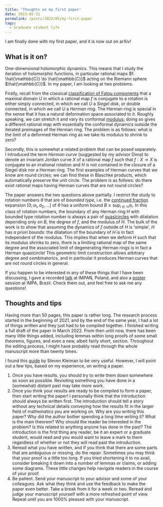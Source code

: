 ```yaml
---
title: 'Thoughts on my first paper'
date: 2023-05-31
permalink: /posts/2023/05/my-first-paper
tags:
  - Graduate student life
---
```


I am finally done with my first paper, and it is now out on arXiv!

## What is it on?

One-dimensional holomorphic dynamics. This means that I study the iteration of holomorphic functions, in particular rational maps $f: \hat{\mathbb{C}} \to \hat{\mathbb{C}}$ acting on the Riemann sphere $\hat{\mathbb{C}}$. In my paper, I am looking at two problems.

Firstly, recall from the classical [classification of Fatou components](/posts/2021/11/classification-of-fatou-components) that a maximal domain $U$ in which a rational map $f$ is conjugate to a rotation is either simply connected, in which we call $U$ a _Siegel disk_, or double connected, in which we call $U$ a _Herman ring_. The Herman ring is special in the sense that it has a natural deformation space associated to it. Roughly speaking, we can stretch it and vary its conformal [modulus](/posts/2020/09/extremal-length); doing so gives a different rational map with essentially the conformal dynamics outside the iterated preimages of the Herman ring. The problem is as follows: what is the limit of a deformed Herman ring as we take its modulus to shrink to zero?

Secondly, this is somewhat a related problem that can be posed separately. I introduced the term _Herman curve_ (suggested by my advisor Dima) to denote an invariant Jordan curve $X$ of a rational map $f$ such that $f: X \to X$ is conjugate to an irrational rotation and $H$ is not contained in the closure of a Siegel disk nor a Herman ring. The first examples of Herman curves that we know are round circles; we can find these in Blaschke products, which automatically preserve the unit circle. The problem is as follows: do there exist rational maps having Herman curves that are not round circles?

The paper answers the two questions above partially. I restrict the study to rotation numbers $\theta$ that are of _bounded type_, i.e. the [continued fraction](/posts/2021/01/continued-fractions) expansion $[0; a_1,a_2,\ldots]$ of $\theta$ has a uniform bound $B\geq \sup_{i \in \mathbb{N}} a_i$. In this class of rotation numbers, the boundary of any Herman ring $H$ with bounded type rotation number is always a pair of [quasicircles](/posts/2021/12/quasicircles) with dilatation depending only on $B$, the degree of $f$, and the modulus of $H$. The bulk of the work is to show that assuming the dynamics of $f$ outside of $H$ is 'simple', $H$ has _a priori bounds_: the dilatation of the boundary of $H$ is in fact independent of the modulus. This implies that when we deform $H$ such that its modulus shrinks to zero, there is a limiting rational map of the same degree and the associated limit of degenerating Herman rings is in fact a Herman quasicircle! This geometric limit construction allows arbitrary degree and combinatorics, and in particular it produces Herman curves that are not round circles in general.

If you happen to be interested in any of these things that I have been discussing, I gave a recorded [talk](https://www.youtube.com/watch?v=c-gUa7KJucY) at IMPAN, Poland, and also a [poster](https://impa.br/wp-content/uploads/2022/11/Poster-Willie-Rush-Lim-nova-versao-poster-rio-2160-3840.pdf) session at IMPA, Brazil. Check them out, and feel free to ask me any questions!

## Thoughts and tips

Having more than 50 pages, this paper is rather long. The research process started in the beginning of 2021, and by the end of the same year, I had a lot of things written and they just had to be compiled together. I finished writing a full draft of the paper in March 2022. From then until now, there has been many little things added, including lemmas within long proofs of some small theorems, figures, and even a new, albeit fairly short, section. Throughout the editing process, I might have probably read through the whole manuscript more than twenty times.

I found this [guide](http://www.math.uchicago.edu/~may/VIGRE/VIGRE2010/piiUJM2up.pdf) by Steven Kleiman to be very useful. However, I will point out a few tips, based on my experience, on writing a paper.
1. Once you have results, you should try to write them down somewhere as soon as possible. Revisiting something you have done in a (somewhat) distant past may take more work.   
2. Once you think your results are ready to be compiled to form a paper, then start writing the paper! I personally think that the introduction should always be written first. The introduction should tell a story without any technical details conveying how the results fit in the larger field of mathematics you are working on. Why are you writing this paper? Why did the author bother spending a long time writing it? What is the main theorem? Why should the reader be interested in the problem? Is this related to anything anyone has done in the past? The introduction is the first thing any reader, be it an expert or a graduate student, would read and you would want to leave a mark to them regardless of whether or not they will read past the introduction.   
3. Reread what you have written, and if you think that there are some parts that are ambiguous or missing, do the repair. Sometimes you may think that your proof is a little too long. If you tried shortening it to no avail, consider breaking it down into a number of lemmas or claims, or adding some diagrams. These little changes help navigate readers in the course of your proof.   
4. Be patient. Send your manuscript to your advisor and some of your colleagues. Ask what they think and use the feedback to make the paper even better. Take a break from it for a week or two. Reread and judge your manuscript yourself with a more refreshed point of view. Repeat until you are 1000% pleased with your manuscript.
